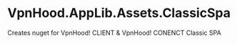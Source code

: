 # VpnHood.AppLib.Assets.ClassicSpa
Creates nuget for VpnHood! CLIENT &amp; VpnHood! CONENCT Classic SPA
